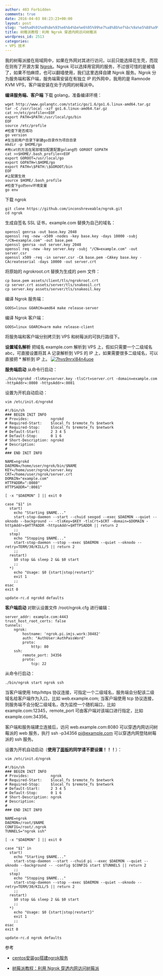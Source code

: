 ```yaml
---
author: 403 Forbidden
comments: true
date: 2016-04-03 08:23:23+00:00
layout: post
slug: '%e6%a0%91%e8%8e%93%e6%b4%be%e6%95%99%e7%a8%8b%ef%bc%9a%e5%88%a9%e7%94%a8-ngrok-%e7%a9%bf%e9%80%8f%e5%86%85%e7%bd%91%e8%ae%bf%e9%97%ae%e6%a0%91%e8%8e%93%e6%b4%be'
title: 树莓派教程：利用 Ngrok 穿透内网访问树莓派
wordpress_id: 2513
categories:
- VPS 技术
---
```

我的树莓派接在局域网中，如果在外网对其进行访问，以前只能选择花生壳，而现在则有了开源方案 [Ngrok](https://github.com/inconshreveable/ngrok)。Ngrok 可以选择用官网的服务，不过很可惜的是被墙了，如果不怕麻烦，也可以翻墙使用，我们这里选择自建 Ngrok 服务。Ngrok 分为服务端和客户端，服务端需安装在有独立 IP 的外网中，我用的是 Ramnode KVM VPS，客户端安装在处于内网的树莓派中。

**编译服务端、客户端**
下载 golang，准备编译环境：

```shell
wget http://www.golangtc.com/static/go/1.6/go1.6.linux-amd64.tar.gz
tar -C /usr/local -xzf go1.6.linux-amd64.tar.gz
cat >>/etc/profile<<EOF
export PATH=$PATH:/usr/local/go/bin
EOF
source /etc/profile
#检查下是否成功
go version
#在当前用户目录下新建go目录作为项目目录
mkdir -p $HOME/go
#用cat的方法在尾部增加配置配置golang的 GOROOT GOPATH
cat >>$HOME/.bash_profile<<EOF
export GOROOT=/usr/local/go
export GOPATH=\$HOME/go
export PATH=\$PATH:\$GOROOT/bin
EOF
#让配置生效
source $HOME/.bash_profile
#检查下go的env环境变量
go env
```


下载 ngrok

```shell
git clone https://github.com/inconshreveable/ngrok.git
cd ngrok
```


生成自签名 SSL 证书，example.com 替换为自己的域名：

```shell
openssl genrsa -out base.key 2048
openssl req -new -x509 -nodes -key base.key -days 10000 -subj "/CN=example.com" -out base.pem
openssl genrsa -out server.key 2048
openssl req -new -key server.key -subj "/CN=example.com" -out server.csr
openssl x509 -req -in server.csr -CA base.pem -CAkey base.key -CAcreateserial -days 10000 -out server.crt
```


将原始的 ngrokroot.crt 替换为生成的 pem 文件：

```shell
cp base.pem assets/client/tls/ngrokroot.crt
cp server.crt assets/server/tls/snakeoil.crt
cp server.key assets/server/tls/snakeoil.key
```


编译 Ngrok 服务端：

```shell
GOOS=linux GOARCH=amd64 make release-server
```


编译 Ngrok 客户端：

```shell
GOOS=linux GOARCH=arm make release-client
```


将服务端和客户端分别拷贝到 VPS 和树莓派的可执行路径下。

**设置域名解析**
把域名 example.com 解析到 VPS 上，假如只需要一个二级域名 abc，可直接设置将其 A 记录解析到 VPS 的 IP 上，如果需要很多二级域名，可以直接把 * 解析到 IP 上。
[![7hvs9nrxl84n4uoe](/uploads/2016/04/7hvs9nrxl84n4uoe.png)](/uploads/2016/04/7hvs9nrxl84n4uoe.png)

**服务端启动**
从命令行启动：

```shell
./bin/ngrokd -tlsKey=server.key -tlsCrt=server.crt -domain=example.com -httpAddr=:8080 -httpsAddr=:8081
```


设置为开机自动启动：

```shell
vim /etc/init.d/ngrokd
```


```shell
#!/bin/sh
### BEGIN INIT INFO
# Provides:          ngrokd
# Required-Start:    $local_fs $remote_fs $network
# Required-Stop:     $local_fs $remote_fs $network
# Default-Start:     2 3 4 5
# Default-Stop:      0 1 6
# Short-Description: ngrokd
# Description:
#
### END INIT INFO

NAME=ngrokd
DAEMON=/home/user/ngrok/bin/$NAME
KEY=/home/user/ngrok/server.key
CRT=/home/user/ngrok/server.crt
DOMAIN="example.com"
HTTPADDR=":8080"
HTTPSADDR=":8081"

[ -x "$DAEMON" ] || exit 0

case "$1" in
  start)
    echo "Starting $NAME..."
    start-stop-daemon --start --chuid seogod --exec $DAEMON --quiet --oknodo --background -- -tlsKey=$KEY -tlsCrt=$CRT -domain=$DOMAIN -httpAddr=$HTTPADDR -httpsAddr=$HTTPSADDR || return 2
    ;;
  stop)
    echo "Stopping $NAME..."
    start-stop-daemon --stop --exec $DAEMON --quiet --oknodo --retry=TERM/30/KILL/5 || return 2
    ;;
  restart)
    $0 stop && sleep 2 && $0 start
    ;;
  *)
    echo "Usage: $0 {start|stop|restart}"
    exit 1
    ;;
esac
exit 0
```


```shell
update-rc.d ngrokd defaults
```


**客户端启动**
对默认设置文件 /root/ngrok.cfg 进行编辑：

```
server_addr: example.com:4443
trust_host_root_certs: false
tunnels:
    ngrok:
        hostname: 'ngrok.pi.imjs.work:38482'
        auth: "AuthUser:AuthPassWord"
        proto:
            http: 80
    ssh:
        remote_port: 34356
        proto:
            tcp: 22
```


从命令行启动：

```shell
./bin/ngrok start ngrok ssh
```


当客户端使用 http/https 协议连接，可指定一个二级域名，服务端会分配该二级域名给客户端作为入口，比如 web.example.com; 当客户端使用 tcp 协议连接，则服务端不会分配二级域名，改为监控一个随机端口，比如 example.com:12345，remote_port 可由客户端对该端口进行指定，比如 example.com:34356。

客户端和服务端建立连接后，访问 web.example.com:8080 可以穿透内网访问树莓派的 web 服务，执行 ssh -p34356 pi@example.com 可以穿透内网登陆树莓派的 ssh 服务。

设置为开机自动启动（**使用了[面板](https://github.com/jshensh/ngrokConfEditor)的同学请不要设置！！！**）：

```shell
vim /etc/init.d/ngrok
```


```shell
#!/bin/sh
### BEGIN INIT INFO
# Provides:          ngrok
# Required-Start:    $local_fs $remote_fs $network
# Required-Stop:     $local_fs $remote_fs $network
# Default-Start:     2 3 4 5
# Default-Stop:      0 1 6
# Short-Description: ngrok
# Description:
#
### END INIT INFO

NAME=ngrok
DAEMON=/root/$NAME
CONFIG=/root/.ngrok
TUNNELS="ngrok ssh"

[ -x "$DAEMON" ] || exit 0

case "$1" in
  start)
    echo "Starting $NAME..."
    start-stop-daemon --start --chuid pi --exec $DAEMON --quiet --oknodo --background -- -config $CONFIG start $TUNNELS || return 2
    ;;
  stop)
    echo "Stopping $NAME..."
    start-stop-daemon --stop --exec $DAEMON --quiet --oknodo --retry=TERM/30/KILL/5 || return 2
    ;;
  restart)
    $0 stop && sleep 2 && $0 start
    ;;
  *)
    echo "Usage: $0 {start|stop|restart}"
    exit 1
    ;;
esac
exit 0
```


```shell
update-rc.d ngrok defaults
```


参考




    
  * [centos安装go搭建ngrok服务](https://www.w2bc.com/article/97751)

    
  * [树莓派教程：利用 Ngrok 穿透内网访问树莓派](https://www.jmlog.com/raspberry-tutorial-access-intranet-via-ngrok/)


